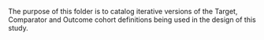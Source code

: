 The purpose of this folder is to catalog iterative versions of the Target, Comparator and Outcome cohort definitions being used in the design of this study.
